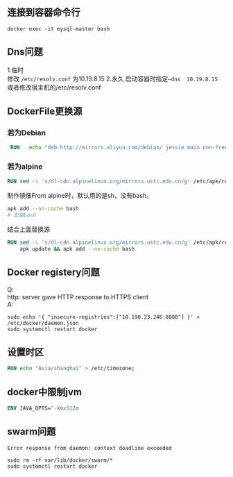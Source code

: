 ## 连接到容器命令行
```shell
docker exec -it mysql-master bash
```
## Dns问题

1.临时  
 修改 `/etc/resolv.conf`  为10.19.8.15
2.永久
启动容器时指定`–dns  10.19.8.15`  
或者修改宿主机的/etc/resolv.conf

## DockerFile更换源
### 若为Debian 

```dockerfile
 RUN   echo "deb http://mirrors.aliyun.com/debian/ jessie main non-free contrib"> /etc/apt/sources.list

```
### 若为alpine
```dockerfile
RUN sed -i 's/dl-cdn.alpinelinux.org/mirrors.ustc.edu.cn/g' /etc/apk/repositories
```
制作镜像From alpine时，默认用的是sh，没有bash。
```sh
apk add --no-cache bash
# 安装bash
```
结合上面替换源
```dockerfile
RUN sed -i 's/dl-cdn.alpinelinux.org/mirrors.ustc.edu.cn/g' /etc/apk/repositories && \
    apk update && apk add --no-cache bash
```

## Docker registery问题
Q:  
http: server gave HTTP response to HTTPS client  
A:  
```shell
sudo echo '{ "insecure-registries":["10.190.23.246:8088"] }' > /etc/docker/daemon.json
sudo systemctl restart docker

```
## 设置时区
```dockerfile
RUN echo "Asia/shanghai" > /etc/timezone;
```

## docker中限制jvm
```dockerfile
ENV JAVA_OPTS="-Xmx512m
```

## swarm问题
```
Error response from daemon: context deadline exceeded
```
```
sudo rm -rf var/lib/docker/swarm/*
sudo systemctl restart docker
```


